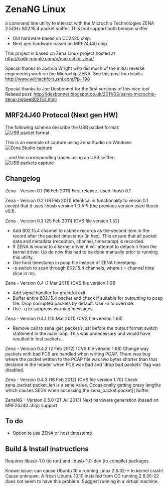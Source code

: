 ZenaNG Linux
============

a command line utility to interact with the Microchip
Technologies ZENA 2.5GHz 802.15.4 packet sniffer.
This tool support both bersion sniffer
* Old hardware based on CC2420 chip.
* Next gen hardware based on MRF24J40 chip 

This project is based on Zena Linux project hosted at
http://code.google.com/p/microchip-zena/

Special thanks to Joshua Wright who did much of the initial reverse 
engineering work on the Microchip ZENA. See this post for details:
http://www.willhackforsushi.com/?p=198

Special thanks to Joe Desbonnet for the first versions of this nice tool
Related post:
http://jdesbonnet.blogspot.co.uk/2011/02/using-microchip-zena-zigbee802154.html



MRF24J40 Protocol (Next gen HW)
-------------------------------
The following schema describe the USB packet format:
![USB packet format](https://raw.github.com/Mr-TI/ZenaNG/master/rs/usb_zenagn_mrf24j40.png)

This is an exemple of capture using Zena Studio on Windows
![Zena Studio capture](https://raw.github.com/Mr-TI/ZenaNG/master/rs/usb_zenang_mrf24j40_tracedump.png)

...and the corresponding traces using an USB sniffer:
![USB packets capture](https://raw.github.com/Mr-TI/ZenaNG/master/rs/usb_zenang_mrf24j40_hexdump.png)

Changelog
---------

Zena - Version 0.1 (16 Feb 2011)
First release. Used libusb 0.1.

Zena - Version 0.2 (19 Feb 2011) 
Identical in functionality to verion 0.1 except that it
uses libusb version 1.0 API (the previous version used libusb v0.1). 

Zena - Version 0.3 (25 Feb 2011)  (CVS file version 1.52)
* Add 802.15.4 channel to usbhex records as the second item in the
record after the packet timestamp (in hex). This ensure that all
packet data and metadata (reception, channel, timestamp) is
recorded. 
* If ZENA is bound to a kernel driver, it will attempt to detach
it from the kernel driver. Up do now this had to be done manually
prior to running this utility.
* Use host timestamp in pcap file instead of ZENA timestamp.
* -s <t> switch to scan through 802.15.4 channels, where t = channel
time slice in ms.

Zena - Version 0.4 (1 Mar 2011)  (CVS file version 1.61)
* Add signal handler for graceful exit.
* Buffer entire 802.15.4 packet and check if suitable for outputting
to pcap file. Drop corrupted packets by default. Use -b to override.
* Use -q to suppress warning messages.

Zena - Version 0.4.1 (20 Mar 2011) (CVS file version 1.63)
* Remove call to zena_get_packet() just before the output format switch
statement in the main loop. This was unnecessary and would have resulted
in lost packets.

Zena - Version 0.4.2 (2 Feb 2012) (CVS file version 1.68)
Change way packets with bad FCS are handled when writing PCAP. There was 
bug where the packet written to the PCAP file was two bytes shorter than 
that declared in the header when FCS was bad and 'drop bad packets' flag
was disabled.

Zena - Version 0.4.3 (16 Feb 2012) (CVS file version 1.70)
Check zena_packet.packet_len is a sane value. Occasionally getting crazy
lengths which causes SEGV when accessing the zena_packet.packet[] buffer.

ZenaNG - Version 0.5.0 (21 Jul 2013)
Next hardware generation (based on MRF24J40 chip) support

To do
-----

* Option to use ZENA or host timestamp 

Build & Install instructions
----------------------------
 
Requires libusb-1.0 (to run) and libusb-1.0-dev (to compile) packages. 

Known issue: can cause Ubuntu 10.x running Linux 2.6.32-* to kernel crash! 
Cause unknown. A fresh Ubuntu 10.10 installed from CD running 2.6.35-22 
does not seem to have this problem. Suggest running in a virtual machine.
